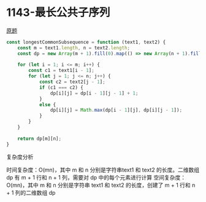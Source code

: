 # 1143-最长公共子序列
[原题](https://leetcode-cn.com/problems/longest-common-subsequence/)

```javascript
const longestCommonSubsequence = function (text1, text2) {
    const m = text1.length, n = text2.length;
    const dp = new Array(m + 1).fill(0).map(() => new Array(n + 1).fill(0));
    
    for (let i = 1; i <= m; i++) {
        const c1 = text1[i - 1];
        for (let j = 1; j <= n; j++) {
            const c2 = text2[j - 1];
            if (c1 === c2) {
                dp[i][j] = dp[i - 1][j - 1] + 1;
            }
            else {
                dp[i][j] = Math.max(dp[i - 1][j], dp[i][j - 1]);
            }
        }
    }
    
    return dp[m][n];
}
```

复杂度分析

时间复杂度：O(mn)，其中 m 和 n 分别是字符串text1 和  text2 的长度。二维数组 dp 有 m + 1 行和 n + 1 列，需要对 dp 中的每个元素进行计算
空间复杂度：O(mn)，其中 m 和 n 分别是字符串 text1 和 text2 的长度，创建了 m + 1 行和 n + 1 列的二维数组 dp 



